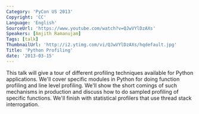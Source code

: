 ```yaml
---
Category: 'PyCon US 2013'
Copyright: 'CC'
Language: 'English'
SourceUrl: 'https://www.youtube.com/watch?v=QJwVYlDzAXs'
Speakers: [Amjith Ramanujam]
Tags: [talk]
ThumbnailUrl: 'http://i2.ytimg.com/vi/QJwVYlDzAXs/hqdefault.jpg'
Title: 'Python Profiling'
date: '2013-03-15'
---
```

This talk will give a tour of different profiling techniques available for Python applications. We'll cover specific modules in Python for doing function profiling and line level profiling. We'll show the short comings of such mechanisms in production and discuss how to do sampled profiling of specific functions. We'll finish with statistical profilers that use thread stack interrogation.
